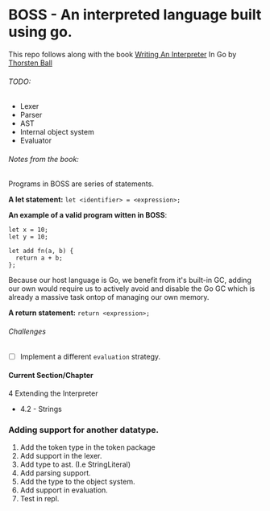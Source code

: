# BOSS - An interpreted language built using go.
This repo follows along with the book [Writing An Interpreter](https://interpreterbook.com/) In Go by [Thorsten Ball](https://thorstenball.com/)

###### TODO:
* Lexer
* Parser
* AST
* Internal object system
* Evaluator

###### Notes from the book:
Programs in BOSS are series of statements.

**A let statement:** `let <identifier> = <expression>;`

**An example of a valid program witten in BOSS**:
```
let x = 10;
let y = 10;

let add fn(a, b) {
  return a + b;
};
```

Because our host language is Go, we benefit from it's built-in GC,
adding our own would require us to actively avoid and disable the Go
GC which is already a massive task ontop of managing our own memory. 

**A return statement:** `return <expression>;`

###### Challenges
- [ ] Implement a different `evaluation` strategy.

#### Current Section/Chapter
4 Extending the Interpreter
- 4.2 - Strings


### Adding support for another datatype.
1. Add the token type in the token package
2. Add support in the lexer.
3. Add type to ast. (I.e StringLiteral)
4. Add parsing support.
5. Add the type to the object system.
6. Add support in evaluation.
7. Test in repl.
